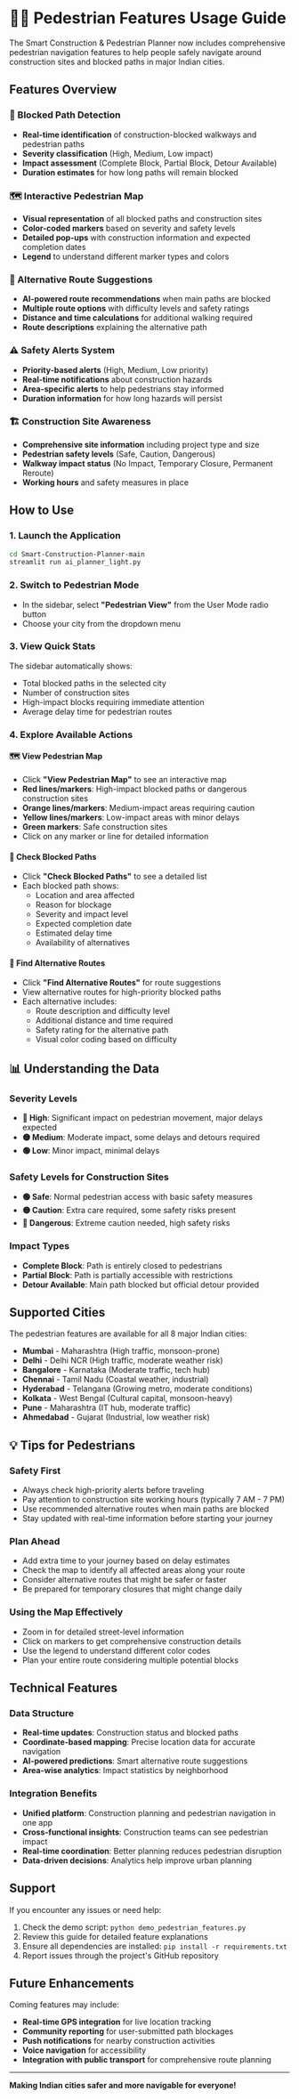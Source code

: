# 🚶‍♀️ Pedestrian Features Usage Guide

The Smart Construction & Pedestrian Planner now includes comprehensive pedestrian navigation features to help people safely navigate around construction sites and blocked paths in major Indian cities.

## Features Overview

### 🚫 Blocked Path Detection
- **Real-time identification** of construction-blocked walkways and pedestrian paths
- **Severity classification** (High, Medium, Low impact)
- **Impact assessment** (Complete Block, Partial Block, Detour Available)
- **Duration estimates** for how long paths will remain blocked

### 🗺️ Interactive Pedestrian Map
- **Visual representation** of all blocked paths and construction sites
- **Color-coded markers** based on severity and safety levels
- **Detailed pop-ups** with construction information and expected completion dates
- **Legend** to understand different marker types and colors

### 🛐️ Alternative Route Suggestions
- **AI-powered route recommendations** when main paths are blocked
- **Multiple route options** with difficulty levels and safety ratings
- **Distance and time calculations** for additional walking required
- **Route descriptions** explaining the alternative path

### ⚠️ Safety Alerts System
- **Priority-based alerts** (High, Medium, Low priority)
- **Real-time notifications** about construction hazards
- **Area-specific alerts** to help pedestrians stay informed
- **Duration information** for how long hazards will persist

### 🏗️ Construction Site Awareness
- **Comprehensive site information** including project type and size
- **Pedestrian safety levels** (Safe, Caution, Dangerous)
- **Walkway impact status** (No Impact, Temporary Closure, Permanent Reroute)
- **Working hours** and safety measures in place

## How to Use

### 1. Launch the Application
```bash
cd Smart-Construction-Planner-main
streamlit run ai_planner_light.py
```

### 2. Switch to Pedestrian Mode
- In the sidebar, select **"Pedestrian View"** from the User Mode radio button
- Choose your city from the dropdown menu

### 3. View Quick Stats
The sidebar automatically shows:
- Total blocked paths in the selected city
- Number of construction sites
- High-impact blocks requiring immediate attention
- Average delay time for pedestrian routes

### 4. Explore Available Actions

#### 🗺️ View Pedestrian Map
- Click **"View Pedestrian Map"** to see an interactive map
- **Red lines/markers**: High-impact blocked paths or dangerous construction sites
- **Orange lines/markers**: Medium-impact areas requiring caution
- **Yellow lines/markers**: Low-impact areas with minor delays
- **Green markers**: Safe construction sites
- Click on any marker or line for detailed information

#### 🚫 Check Blocked Paths
- Click **"Check Blocked Paths"** to see a detailed list
- Each blocked path shows:
  - Location and area affected
  - Reason for blockage
  - Severity and impact level
  - Expected completion date
  - Estimated delay time
  - Availability of alternatives

#### 🛐️ Find Alternative Routes
- Click **"Find Alternative Routes"** for route suggestions
- View alternative routes for high-priority blocked paths
- Each alternative includes:
  - Route description and difficulty level
  - Additional distance and time required
  - Safety rating for the alternative path
  - Visual color coding based on difficulty

## 📊 Understanding the Data

### Severity Levels
- **🔴 High**: Significant impact on pedestrian movement, major delays expected
- **🟡 Medium**: Moderate impact, some delays and detours required
- **🟢 Low**: Minor impact, minimal delays

### Safety Levels for Construction Sites
- **🟢 Safe**: Normal pedestrian access with basic safety measures
- **🟡 Caution**: Extra care required, some safety risks present
- **🔴 Dangerous**: Extreme caution needed, high safety risks

### Impact Types
- **Complete Block**: Path is entirely closed to pedestrians
- **Partial Block**: Path is partially accessible with restrictions
- **Detour Available**: Main path blocked but official detour provided

## Supported Cities

The pedestrian features are available for all 8 major Indian cities:
- **Mumbai** - Maharashtra (High traffic, monsoon-prone)
- **Delhi** - Delhi NCR (High traffic, moderate weather risk)
- **Bangalore** - Karnataka (Moderate traffic, tech hub)
- **Chennai** - Tamil Nadu (Coastal weather, industrial)
- **Hyderabad** - Telangana (Growing metro, moderate conditions)
- **Kolkata** - West Bengal (Cultural capital, monsoon-heavy)
- **Pune** - Maharashtra (IT hub, moderate traffic)
- **Ahmedabad** - Gujarat (Industrial, low weather risk)

## 💡 Tips for Pedestrians

### Safety First
- Always check high-priority alerts before traveling
- Pay attention to construction site working hours (typically 7 AM - 7 PM)
- Use recommended alternative routes when main paths are blocked
- Stay updated with real-time information before starting your journey

### Plan Ahead
- Add extra time to your journey based on delay estimates
- Check the map to identify all affected areas along your route
- Consider alternative routes that might be safer or faster
- Be prepared for temporary closures that might change daily

### Using the Map Effectively
- Zoom in for detailed street-level information
- Click on markers to get comprehensive construction details
- Use the legend to understand different color codes
- Plan your entire route considering multiple potential blocks

## Technical Features

### Data Structure
- **Real-time updates**: Construction status and blocked paths
- **Coordinate-based mapping**: Precise location data for accurate navigation
- **AI-powered predictions**: Smart alternative route suggestions
- **Area-wise analytics**: Impact statistics by neighborhood

### Integration Benefits
- **Unified platform**: Construction planning and pedestrian navigation in one app
- **Cross-functional insights**: Construction teams can see pedestrian impact
- **Real-time coordination**: Better planning reduces pedestrian disruption
- **Data-driven decisions**: Analytics help improve urban planning

## Support

If you encounter any issues or need help:
1. Check the demo script: `python demo_pedestrian_features.py`
2. Review this guide for detailed feature explanations
3. Ensure all dependencies are installed: `pip install -r requirements.txt`
4. Report issues through the project's GitHub repository

## Future Enhancements

Coming features may include:
- **Real-time GPS integration** for live location tracking
- **Community reporting** for user-submitted path blockages
- **Push notifications** for nearby construction activities
- **Voice navigation** for accessibility
- **Integration with public transport** for comprehensive route planning

---

**Making Indian cities safer and more navigable for everyone!**
